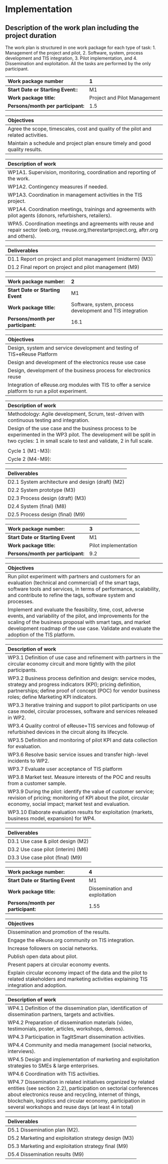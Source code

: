 # Implementation

## Description of the work plan including the project duration

The work plan is structured in one work package for each type of task: 1. Management of the project and pilot, 2. Software, system, process development and TIS integration, 3. Pilot implementation, and 4. Dissemination and exploitation. All the tasks are performed by the only participant.

| Work package number | 1 |
| :--- | :--- |
| **Start Date or Starting Event::** | M1 |
| **Work package title:** | Project and Pilot Management |
| **Persons/month per participant:** | 1.5 |

| Objectives |
| :--- |
| Agree the scope, timescales, cost and quality of the pilot and related activities. |
| Maintain a schedule and project plan ensure timely and good quality results. |

| **Description of work** |
| :--- |
| WP1A1. Supervision, monitoring, coordination and reporting of the work. |
| WP1A2. Contingency measures if needed. |
| WP1A3. Coordination in management activities in the TIS project. |
| WP1A4. Coordination meetings, trainings and agreements with pilot agents \(donors, refurbishers, retailers\). |
| WPA5. Coordination meetings and agreements with reuse and repair sector \(eeb.org, rreuse.org,therestartproject.org, aftrr.org and others\). |

| Deliverables |
| :--- |
| D1.1 Report on project and pilot management \(midterm\) \(M3\) |
| D1.2 Final report on project and pilot management \(M9\) |

| Work package number: | 2 |
| :--- | :--- |
| **Start Date or Starting Event** | M1 |
| **Work package title:** | Software, system, process development and TIS integration |
| **Persons/month per participant:** | 16.1 |

| Objectives |
| :--- |
| Design, system and service development and testing of TIS+eReuse Platform |
| Design and development of the electronics reuse use case |
| Design, development of the business process for electronics reuse |
| Integration of eReuse.org modules with TIS to offer a service platform to  run a pilot experiment. |

| Description of work |
| :--- |
| Methodology: Agile development, Scrum, test-driven with continuous testing and integration. |
| Design of the use case and the business process to be experimented in the WP3 pilot. The development will be split in two cycles: 1 in small scale to test and validate, 2 in full scale. |
|  |
| Cycle 1 \(M1-M3\):  |
| Cycle 2 \(M4-M9\):  |

| Deliverables |
| :--- |
| D2.1 System architecture and design \(draft\) \(M2\) |
| D2.2 System prototype \(M3\) |
| D2.3 Process design \(draft\) \(M3\) |
| D2.4 System \(final\) \(M8\) |
| D2.5 Process design \(final\) \(M9\) |

| Work package number: | 3 |
| :--- | :--- |
| **Start Date or Starting Event** | M1 |
| **Work package title:** | Pilot implementation |
| **Persons/month per participant:** | 9.2 |

| Objectives |
| :--- |
| Run pilot experiment with partners and customers for an evaluation \(technical and commercial\) of the smart tags, software tools and services, in terms of performance, scalability, and contribute to refine the tags, software system and processes. |
| Implement and evaluate the feasibility, time, cost, adverse events, and variability of the pilot, and improvements for the scaling of the business proposal with smart tags, and market development roadmap of the use case. Validate and evaluate the adoption of the TIS platform. |

| **Description of work** |
| :--- |
| WP3.1 Definition of use case and refinement with partners in the circular economy circuit and more tightly with the pilot participants. |
| WP3.2 Business process definition and design: service modes, strategy and progress indicators \(KPI\); pricing definition, partnerships; define proof of concept \(POC\) for vendor business roles; define Marketing KPI indicators. |
| WP3.3 Iterative training and support to pilot participants on use case model, circular processes, software and services released in WP2. |
| WP3.4 Quality control of eReuse+TIS services and followup of refurbished devices in the circuit along its lifecycle. |
| WP3.5 Definition and monitoring of pilot KPI and data collection for evaluation. |
| WP3.6 Resolve basic service issues and transfer high-level incidents to WP2. |
| WP3.7 Evaluate user acceptance of TIS platform |
| WP3.8 Market test. Measure interests of the POC and results from a customer sample. |
| WP3.9 During the pilot: identify the value of customer service; revision of pricing; monitoring of KPI about the pilot, circular economy, social impact; market test and evaluation. |
| WP3.10 Elaborate evaluation results for exploitation \(markets, business model, expansion\) for WP4. |

| **Deliverables** |
| :--- |
| D3.1 Use case & pilot design \(M2\) |
| D3.2 Use case pilot \(interim\) \(M6\) |
| D3.3 Use case pilot \(final\) \(M9\) |

| Work package number: | 4 |
| :--- | :--- |
| **Start Date or Starting Event** | M1 |
| **Work package title:** | Dissemination and exploitation |
| **Persons/month per participant:** | 1.55 |

| Objectives |
| :--- |
| Dissemination and promotion of the results. |
| Engage the eReuse.org community on TIS integration. |
| Increase followers on social networks. |
| Publish open data about pilot. |
| Present papers at circular economy events. |
| Explain circular economy impact of the data and the pilot to related stakeholders and marketing activities explaining TIS integration and adoption. |

| **Description of work** |
| :--- |
| WP4.1 Definition of the dissemination plan, identification of dissemination partners, targets and activities. |
| WP4.2 Preparation of dissemination materials \(video, testimonials, poster, articles, workshops, demos\). |
| WP4.3 Participation in TagItSmart dissemination activities. |
| WP4.4 Community and media management \(social networks, interviews\). |
| WP4.5 Design and implementation of marketing and exploitation strategies to SMEs & large enterprises. |
| WP4.6 Coordination with TIS activities. |
| WP4.7 Dissemination in related initiatives organized by related entities \(see section 2.2\), participation on sectorial conferences about electronics reuse and recycling, internet of things, blockchain, logistics and circular economy, participation in several workshops and reuse days \(at least 4 in total\) |

| **Deliverables** |
| :--- |
| D5.1 Dissemination plan \(M2\). |
| D5.2 Marketing and exploitation strategy design \(M3\) |
| D5.3 Marketing and exploitation strategy final \(M9\) |
| D5.4 Dissemination results \(M9\) |

